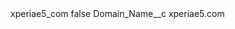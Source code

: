 <?xml version="1.0" encoding="UTF-8"?>
<CustomMetadata xmlns="http://soap.sforce.com/2006/04/metadata" xmlns:xsi="http://www.w3.org/2001/XMLSchema-instance" xmlns:xsd="http://www.w3.org/2001/XMLSchema">
    <label>xperiae5_com</label>
    <protected>false</protected>
    <values>
        <field>Domain_Name__c</field>
        <value xsi:type="xsd:string">xperiae5.com</value>
    </values>
</CustomMetadata>
